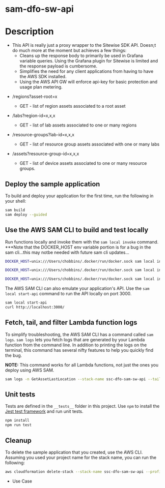 # sam-dfo-sw-api

# Description
* This API is really just a proxy wrapper to the Sitewise SDK API. Doesn;t do much more at the moment but achieves a few things:
  - Cleans up the response body to primarily be used in Grafana variable queries. Using the Grafana plugin for Sitewise is limited and the response payload is cumbersome.
  - Simplifies the need for any client applications from having to have the AWS SDK installed. 
  - Using the AWS API GW will enforce api-key for basic protection and usage plan metering.

- /regions?asset-root=x
  - GET - list of region assets associated to a root asset

- /labs?region-id=x,x,x
  - GET - list of lab assets associated to one or many regions

- /resource-groups?lab-id=x,x,x
  - GET - list of resource group assets associated with one or many labs

- /assets?resource-group-id=x,x,x
  - GET - list of device assets associated to one or many resource groups.


## Deploy the sample application

To build and deploy your application for the first time, run the following in your shell:

```bash
sam build
sam deploy --guided
```

## Use the AWS SAM CLI to build and test locally

Run functions locally and invoke them with the `sam local invoke` command.
***Note that the DOCKER_HOST env variable portion is for a bug in the sam cli...this may notbe needed with future sam cli updates...

```bash
DOCKER_HOST=unix:///Users/chobbins/.docker/run/docker.sock sam local invoke GetAssetLastLocation --region ca-central-1 --profile asea-session --event events/get-locations-event.json

DOCKER_HOST=unix:///Users/chobbins/.docker/run/docker.sock sam local invoke GetAssociatedAssets --region ca-central-1 --profile asea-session --event events/get-assoc-assets-event.json

DOCKER_HOST=unix:///Users/chobbins/.docker/run/docker.sock sam local invoke GetAssociatedAssets --region ca-central-1 --profile asea-session --event events/get-assoc-assets-event-dfo-root.json
```

The AWS SAM CLI can also emulate your application's API. Use the `sam local start-api` command to run the API locally on port 3000.

```bash
sam local start-api
curl http://localhost:3000/
```

## Fetch, tail, and filter Lambda function logs

To simplify troubleshooting, the AWS SAM CLI has a command called `sam logs`. `sam logs` lets you fetch logs that are generated by your Lambda function from the command line. In addition to printing the logs on the terminal, this command has several nifty features to help you quickly find the bug.

**NOTE:** This command works for all Lambda functions, not just the ones you deploy using AWS SAM.

```bash
sam logs -n GetAssetLastLocation --stack-name ssc-dfo-sam-sw-api --tail
```

## Unit tests

Tests are defined in the `__tests__` folder in this project. Use `npm` to install the [Jest test framework](https://jestjs.io/) and run unit tests.

```bash
npm install
npm run test
```

## Cleanup

To delete the sample application that you created, use the AWS CLI. Assuming you used your project name for the stack name, you can run the following:

```bash
aws cloudformation delete-stack --stack-name ssc-dfo-sam-sw-api --profile asea-session --region ca-central-1
```

- Use Case


